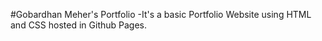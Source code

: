 #Gobardhan Meher's Portfolio
-It's a basic Portfolio Website using HTML and CSS hosted in Github Pages.
